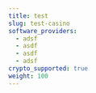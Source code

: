 ```yaml
---
title: test
slug: test-casino
software_providers:
  - adsf
  - asdf
  - asdf
  - adsf
crypto_supported: true
weight: 100
---
```

